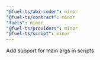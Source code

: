```yaml
---
"@fuel-ts/abi-coder": minor
"@fuel-ts/contract": minor
"fuels": minor
"@fuel-ts/providers": minor
"@fuel-ts/script": minor
---
```


Add support for main args in scripts
